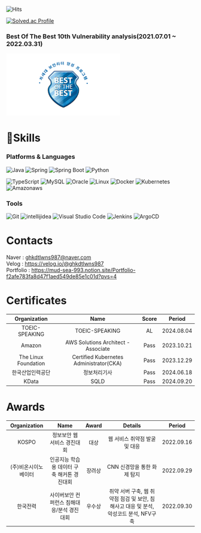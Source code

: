 ![Hits](https://hits.seeyoufarm.com/api/count/incr/badge.svg?url=https%3A%2F%2Fgithub.com%2Fghkdtlwns987&count_bg=%23FFDAC7&title_bg=%23FFADAD&icon=&icon_color=%23E7E7E7&title=hits&edge_flat=false)

[![Solved.ac Profile](http://mazassumnida.wtf/api/v2/generate_badge?boj=ghkdtlwns987)](https://solved.ac/ghkdtlwns987/)

### Best Of The Best 10th Vulnerability analysis(2021.07.01 ~ 2022.03.31)
![Alt text](image.png)
# 💪Skills
### Platforms & Languages
![Java](https://img.shields.io/badge/Java-007396.svg?&style=for-the-badge&logo=Java&logoColor=white)
![Spring](https://img.shields.io/badge/Spring-6DB33F.svg?&style=for-the-badge&logo=Spring&logoColor=white)
![Spring Boot](https://img.shields.io/badge/SpringBoot-6DB33F?style=flat&logo=SpringBoot&logoColor=white)
![Python](https://img.shields.io/badge/Python-3776AB.svg?&style=for-the-badge&logo=Python&logoColor=white)

![TypeScript](https://img.shields.io/badge/TypeScript-3178C6.svg?&style=for-the-badge&logo=TypeScript&logoColor=white)
![MySQL](https://img.shields.io/badge/MySQL-4479A1.svg?&style=for-the-badge&logo=MySQL&logoColor=white)
![Oracle](https://img.shields.io/badge/Oracle-F80000.svg?&style=for-the-badge&logo=Oracle&logoColor=white)
![Linux](https://img.shields.io/badge/Linux-FCC624.svg?&style=for-the-badge&logo=Linux&logoColor=white)
![Docker](https://img.shields.io/badge/Docker-2496ED.svg?&style=for-the-badge&logo=Docker&logoColor=white)
![Kubernetes](https://img.shields.io/badge/Kubernetes-326CE5.svg?&style=for-the-badge&logo=Kubernetes&logoColor=white)
![Amazonaws](https://img.shields.io/badge/amazonaws-232F3E.svg?&style=for-the-badge&logo=amazonaws&logoColor=white)

### Tools
![Git](https://img.shields.io/badge/Git-F05032.svg?&style=for-the-badge&logo=Git&logoColor=white)
![intellijidea](https://img.shields.io/badge/intellijidea-000000.svg?&style=for-the-badge&logo=intellijidea&logoColor=white)
![Visual Studio Code](https://img.shields.io/badge/Visual%20Studio%20Code-007ACC.svg?&style=for-the-badge&logo=Visual%20Studio%20Code&logoColor=white)
![Jenkins](https://img.shields.io/badge/Jenkins-D24939.svg?&style=for-the-badge&logo=Jenkins&logoColor=white)
![ArgoCD](https://img.shields.io/badge/argo-EF7B4D.svg?&style=for-the-badge&logo=argo&logoColor=white)
 
# Contacts
Naver : ghkdtlwns987@naver.com  
Velog : https://velog.io/@ghkdtlwns987  
Portfolio : https://mud-sea-993.notion.site/Portfolio-f2afe783fa8d47f1aed549de85e1c01d?pvs=4
# Certificates
|Organization|Name|Score|Period|
|:---:|:---:|:---:|:---:|
|TOEIC-SPEAKING|TOEIC-SPEAKING|AL|2024.08.04|
|Amazon|AWS Solutions Architect - Associate|Pass|2023.10.21|
|The Linux Foundation|Certified Kubernetes Administrator(CKA)|Pass|2023.12.29|    
|한국산업인력공단|정보처리기사|Pass|2024.06.18|
|KData|SQLD|Pass|2024.09.20|

# Awards
|Organization|Name|Award|Details|Period|
|:-----:|:-----:|:-----:|:-----:|:----:|
|KOSPO|정보보안 웹 서비스 경진대회|대상|웹 서비스 취약점 발굴 및 대응|2022.09.16|
|(주)비온시이노베이터|인공지능 학습용 데이터 구축 해커톤 경진대회|장려상|CNN 신경망을 통한 화제 탐지|2022.09.29|
|한국전력|사이버보안 컨퍼런스 침해대응/분석 경진대회|우수상|취약 서버 구축, 웹 취약점 점검 및 보안, 침해사고 대응 및 분석, 악성코드 분석, NFV구축|2022.09.30|

